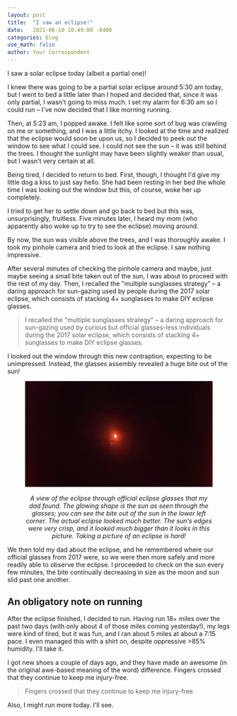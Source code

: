 ```yaml
---
layout: post
title:  "I saw an eclipse!"
date:   2021-06-10 10:49:00 -0400
categories: blog
use_math: false
author: Your Correspondent
---
```


I saw a solar eclipse today (albeit a partial one)!

I knew there was going to be a partial solar eclipse around 5:30 am today, but I went to bed a little later than I hoped and decided that, since it was only partial, I wasn't going to miss much. I set my alarm for 6:30 am so I could run &ndash; I've now decided that I like morning running.

Then, at 5:23 am, I popped awake. I felt like some sort of bug was crawling on me or something, and I was a little itchy. I looked at the time and realized that the eclipse would soon be upon us, so I decided to peek out the window to see what I could see. I could not see the sun &ndash; it was still behind the trees. I thought the sunlight may have been slightly weaker than usual, but I wasn't very certain at all.

Being tired, I decided to return to bed. First, though, I thought I'd give my little dog a kiss to just say hello. She had been resting in her bed the whole time I was looking out the window but this, of course, woke her up completely.

I tried to get her to settle down and go back to bed but this was, unsurprisingly, fruitless. Five minutes later, I heard my mom (who apparently also woke up to try to see the eclipse) moving around.

By now, the sun was visible above the trees, and I was thoroughly awake. I took my pinhole camera and tried to look at the eclipse. I saw nothing impressive.

After several minutes of checking the pinhole camera and maybe, just maybe seeing a small bite taken out of the sun, I was about to proceed with the rest of my day. Then, I recalled the "multiple sunglasses strategy" &ndash; a daring approach for sun-gazing used by people during the 2017 solar eclipse, which consists of stacking 4+ sunglasses to make DIY eclipse glasses.

> I recalled the "multiple sunglasses strategy" &ndash; a daring approach for sun-gazing used by curious but official glasses-less individuals during the 2017 solar eclipse, which consists of stacking 4+ sunglasses to make DIY eclipse glasses.

I looked out the window through this new contraption, expecting to be unimpressed. Instead, the glasses assembly revealed a huge bite out of the sun! 

<figure class="align-center">
	<p align="center">
		<img src="/images/2021-06-10-cropped-eclipse.jpg" alt="an image of the eclipse">
	</p>
	<figcaption>
		<p align="center"><i>A view of the eclipse through official eclipse glasses that my dad found. The glowing shape is the sun as seen through the glasses; you can see the bite out of the sun in the lower left corner. The actual eclipse looked much better. The sun's edges were very crisp, and it looked much bigger than it looks in this picture. Taking a picture of an eclipse is hard!</i></p>
	</figcaption>
</figure> 

We then told my dad about the eclipse, and he remembered where our official glasses from 2017 were, so we were then more safely and more readily able to observe the eclipse. I proceeded to check on the sun every few minutes, the bite continually decreasing in size as the moon and sun slid past one another.

## An obligatory note on running

After the eclipse finished, I decided to run. Having run 18+ miles over the past two days (with only about 4 of those miles coming yesterday!), my legs were kind of tired, but it was fun, and I ran about 5 miles at about a 7:15 pace. I even managed this with a shirt on, despite oppressive >85% humidity. I'll take it.

I got new shoes a couple of days ago, and they have made an awesome (in the original awe-based meaning of the word) difference. Fingers crossed that they continue to keep me injury-free.

> Fingers crossed that they continue to keep me injury-free.

Also, I might run more today. I'll see.
